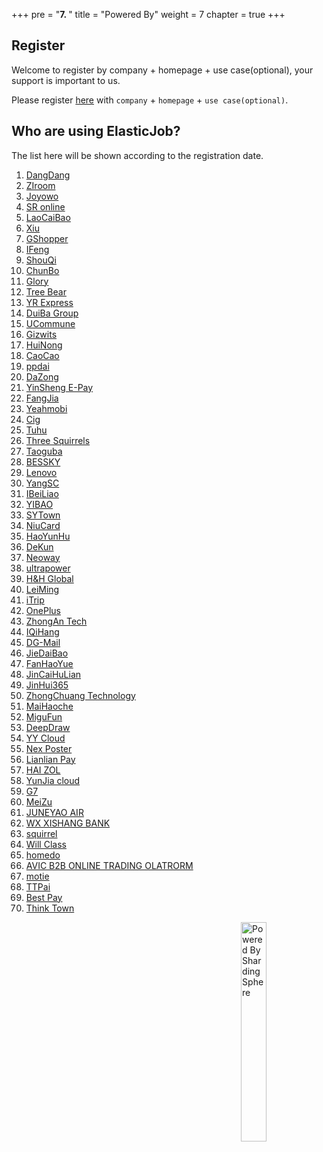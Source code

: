+++
pre = "<b>7. </b>"
title = "Powered By"
weight = 7
chapter = true
+++

## Register

Welcome to register by company + homepage + use case(optional), your support is important to us.

Please register [here](https://github.com/apache/shardingsphere-elasticjob/issues/254) with `company` + `homepage` + `use case(optional)`.

## Who are using ElasticJob?

The list here will be shown according to the registration date.

<ol>
    <li><a href="http://www.dangdang.com/" rel="nofollow">DangDang</a></li>
    <li><a href="http://www.ziroom.com/" rel="nofollow">ZIroom</a></li>
    <li><a href="https://www.joyowo.com/" rel="nofollow">Joyowo</a></li>
    <li><a href="http://www.yaolaivip.com/" rel="nofollow">SR online</a></li>
    <li><a href="https://www.laocaibao.com/" rel="nofollow">LaoCaiBao</a></li>
    <li><a href="http://www.xiu.com/" rel="nofollow">Xiu</a></li>
    <li><a href="http://www.b5cai.com/" rel="nofollow">GShopper</a></li>
    <li><a href="https://auto.ifeng.com/" rel="nofollow">IFeng</a></li>
    <li><a href="https://www.01zhuanche.com/" rel="nofollow">ShouQi</a></li>
    <li><a href="https://www.chunbo.com/" rel="nofollow">ChunBo</a></li>
    <li><a href="http://www.yunyichina.cn/" rel="nofollow">Glory</a></li>
    <li><a href="https://www.treebear.cn/" rel="nofollow">Tree Bear</a></li>
    <li><a href="http://www.yto.net.cn/" rel="nofollow">YR Express</a></li>
    <li><a href="http://www.duiba.com.cn" rel="nofollow">DuiBa Group</a></li>
    <li><a href="https://www.ucommune.com/" rel="nofollow">UCommune</a></li>
    <li><a href="https://www.gizwits.com/" rel="nofollow">Gizwits</a></li>
    <li><a href="https://www.cnhnb.com/" rel="nofollow">HuiNong</a></li>
    <li><a href="https://www.caocaokeji.cn/" rel="nofollow">CaoCao</a></li>
    <li><a href="https://www.ppdai.com/" rel="nofollow">ppdai</a></li>
    <li><a href="https://www.dazong.com/" rel="nofollow">DaZong</a></li>
    <li><a href="https://www.ysepay.com/" rel="nofollow">YinSheng E-Pay</a></li>
    <li><a href="http://bj.fangjia.com/" rel="nofollow">FangJia</a></li>
    <li><a href="https://cn.yeahmobi.com/" rel="nofollow">Yeahmobi</a></li>
    <li><a href="http://www.cig.com.cn/" rel="nofollow">Cig</a></li>
    <li><a href="https://www.tuhu.cn/" rel="nofollow">Tuhu</a></li>
    <li><a href="http://www.3songshu.com/" rel="nofollow">Three Squirrels</a></li>
    <li><a href="https://www.taoguba.com.cn/" rel="nofollow">Taoguba</a></li>
    <li><a href="http://www.bessky.cn/" rel="nofollow">BESSKY</a></li>
    <li><a href="https://thinkiot.lenovo.com/" rel="nofollow">Lenovo</a></li>
    <li><a href="https://www.yunyangtao.com/" rel="nofollow">YangSC</a></li>
    <li><a href="https://www.ibeiliao.com/" rel="nofollow">IBeiLiao</a></li>
    <li><a href="https://www.120yibao.com/" rel="nofollow">YIBAO</a></li>
    <li><a href="https://www.sytown.cn/" rel="nofollow">SYTown</a></li>
    <li><a href="https://www.kaniu.com/" rel="nofollow">NiuCard</a></li>
    <li><a href="http://www.haoyunhu56.com/" rel="nofollow">HaoYunHu</a></li>
    <li><a href="http://www.dekuncn.com/" rel="nofollow">DeKun</a></li>
    <li><a href="http://www.neoway.com/" rel="nofollow">Neoway</a></li>
    <li><a href="https://www.ultrapower.com.cn/" rel="nofollow">ultrapower</a></li>
    <li><a href="https://www.hh.global/" rel="nofollow">H&H Global</a></li>
    <li><a href="http://www.leimingtech.com/" rel="nofollow">LeiMing</a></li>
    <li><a href="https://www.itrip.com/" rel="nofollow">iTrip</a></li>
    <li><a href="https://www.oneplus.com/cn" rel="nofollow">OnePlus</a></li>
    <li><a href="https://www.zhongan.com/" rel="nofollow">ZhongAn Tech</a></li>
    <li><a href="http://www.iqihang.com/" rel="nofollow">IQiHang</a></li>
    <li><a href="https://www.dg-mall.com/" rel="nofollow">DG-Mail</a></li>
    <li><a href="http://www.jiedaibao.com/" rel="nofollow">JieDaiBao</a></li>
    <li><a href="https://www.fanhaoyue.com/" rel="nofollow">FanHaoYue</a></li>
    <li><a href="http://www.jchl.com/" rel="nofollow">JinCaiHuLian</a></li>
    <li><a href="https://www.jinhui365.com/" rel="nofollow">JinHui365</a></li>
    <li><a href="https://www.zyzc8.com/" rel="nofollow">ZhongChuang Technology</a></li>
    <li><a href="https://www.maihaoche.com/" rel="nofollow">MaiHaoche</a></li>
    <li><a href="https://g.10086.cn/" rel="nofollow">MiguFun</a></li>
    <li><a href="http://www.deepdraw.cn/" rel="nofollow">DeepDraw</a></li>
    <li><a href="http://www.gdyuanpeng.com/" rel="nofollow">YY Cloud</a></li>
    <li><a href="https://nexposter.com/" rel="nofollow">Nex Poster</a></li>
    <li><a href="https://www.lianlianpay.com/" rel="nofollow">Lianlian Pay</a></li>
    <li><a href="https://www.haizol.com/" rel="nofollow">HAI ZOL</a></li>
    <li><a href="http://www.yunjiacloud.com/" rel="nofollow">YunJia cloud</a></li>
    <li><a href="https://www.g7.com.cn/" rel="nofollow">G7</a></li>
    <li><a href="https://www.meizu.com/" rel="nofollow">MeiZu</a></li>
    <li><a href="http://www.juneyaoair.com/" rel="nofollow">JUNEYAO AIR</a></li>
    <li><a href="http://www.wxsbank.com/" rel="nofollow">WX XISHANG BANK</a></li>
    <li><a href="http://changemax.cn/" rel="nofollow">squirrel</a></li>
    <li><a href="https://willclass.com/" rel="nofollow">Will Class</a></li>
    <li><a href="https://www.homedo.com/" rel="nofollow">homedo</a></li>
    <li><a href="http://www.eavic.com/" rel="nofollow">AVIC B2B ONLINE TRADING OLATRORM</a></li>
    <li><a href="https://www.motie.com/" rel="nofollow">motie</a></li>
    <li><a href="https://www.ttpai.cn/" rel="nofollow">TTPai</a></li>
    <li><a href="https://www.bestpay.com.cn/" rel="nofollow">Best Pay</a></li>
    <li><a href="http://www.thinktown.com/" rel="nofollow">Think Town</a></li>
<ol>

<img src="https://shardingsphere.apache.org/community/image/powered-by.png" width = "30%" height = "30%" align="right" alt="Powered By ShardingSphere" />
